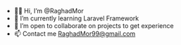 - 👋👀 Hi, I’m @RaghadMor
- 🌱 I’m currently learning Laravel Framework
- 💞️ I’m open to collaborate on projects to get experience
- 📫 Contact me RaghadMor99@gmail.com
